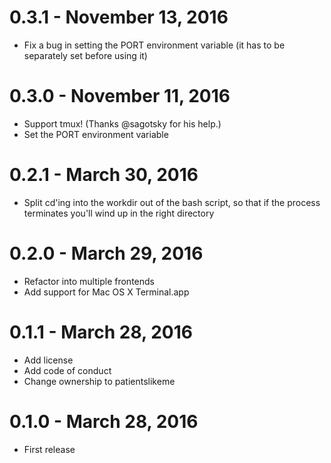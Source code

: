 # 0.3.1 - November 13, 2016

* Fix a bug in setting the PORT environment variable (it has to be separately set before using it)

# 0.3.0 - November 11, 2016

* Support tmux!  (Thanks @sagotsky for his help.)
* Set the PORT environment variable

# 0.2.1 - March 30, 2016

* Split cd'ing into the workdir out of the bash script, so that if the process terminates you'll wind up in the right directory

# 0.2.0 - March 29, 2016

* Refactor into multiple frontends
* Add support for Mac OS X Terminal.app

# 0.1.1 - March 28, 2016

* Add license
* Add code of conduct
* Change ownership to patientslikeme

# 0.1.0 - March 28, 2016

* First release
